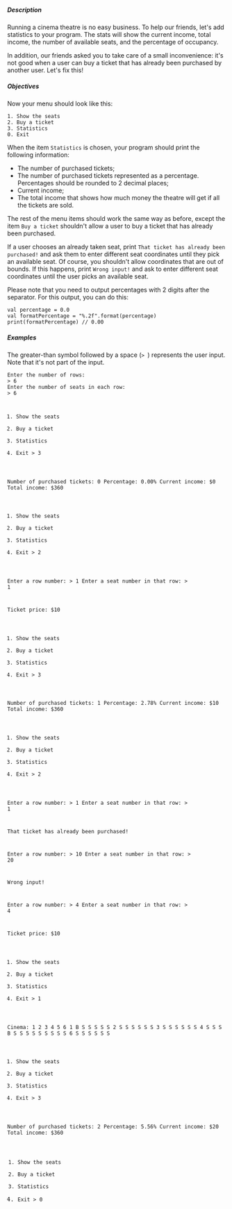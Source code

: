 <h5 id="description">Description</h5>
<p>Running a cinema theatre is no easy business. To help our friends, let's add statistics to your program. The stats will show the current income, total income, the number of available seats, and the percentage of occupancy. </p>
<p>In addition, our friends asked you to take care of a small inconvenience: it's not good when a user can buy a ticket that has already been purchased by another user. Let's fix this!</p>
<h5 id="objectives">Objectives</h5>
<p>Now your menu should look like this:</p>
<pre><code class="language-no-highlight">1. Show the seats
2. Buy a ticket
3. Statistics
0. Exit</code></pre>
<p>When the item <code class="language-kotlin">Statistics</code> is chosen, your program should print the following information:</p>
<ul>
<li>The number of purchased tickets;</li>
<li>The number of purchased tickets represented as a percentage. Percentages should be rounded to 2 decimal places;</li>
<li>Current income;</li>
<li>The total income that shows how much money the theatre will get if all the tickets are sold.</li>
</ul>
<p>The rest of the menu items should work the same way as before, except the item <code class="language-kotlin">Buy a ticket</code> shouldn't allow a user to buy a ticket that has already been purchased.</p>
<p>If a user chooses an already taken seat, print <code class="language-kotlin">That ticket has already been purchased!</code> and ask them to enter different seat coordinates until they pick an available seat. Of course, you shouldn't allow coordinates that are out of bounds. If this happens, print <code class="language-kotlin">Wrong input!</code> and ask to enter different seat coordinates until the user picks an available seat.</p>
<p>Please note that you need to output percentages with 2 digits after the separator. For this output, you can do this:</p>
<pre><code class="language-kotlin">val percentage = 0.0
val formatPercentage = "%.2f".format(percentage)
print(formatPercentage) // 0.00</code></pre>
<h5 id="examples">Examples</h5>
<p>The greater-than symbol followed by a space (<code class="language-kotlin">&gt; </code>) represents the user input. Note that it's not part of the input.</p>
<pre><code class="language-no-highlight">Enter the number of rows:
&gt; 6
Enter the number of seats in each row:
&gt; 6

1. Show the seats
2. Buy a ticket
3. Statistics
0. Exit
&gt; 3

Number of purchased tickets: 0
Percentage: 0.00%
Current income: $0
Total income: $360

1. Show the seats
2. Buy a ticket
3. Statistics
0. Exit
&gt; 2

Enter a row number:
&gt; 1
Enter a seat number in that row:
&gt; 1

Ticket price: $10

1. Show the seats
2. Buy a ticket
3. Statistics
0. Exit
&gt; 3

Number of purchased tickets: 1
Percentage: 2.78%
Current income: $10
Total income: $360

1. Show the seats
2. Buy a ticket
3. Statistics
0. Exit
&gt; 2

Enter a row number:
&gt; 1
Enter a seat number in that row:
&gt; 1

That ticket has already been purchased!

Enter a row number:
&gt; 10
Enter a seat number in that row:
&gt; 20

Wrong input!

Enter a row number:
&gt; 4
Enter a seat number in that row:
&gt; 4

Ticket price: $10

1. Show the seats
2. Buy a ticket
3. Statistics
0. Exit
&gt; 1

Cinema:
  1 2 3 4 5 6
1 B S S S S S
2 S S S S S S
3 S S S S S S
4 S S S B S S
5 S S S S S S
6 S S S S S S

1. Show the seats
2. Buy a ticket
3. Statistics
0. Exit
&gt; 3

Number of purchased tickets: 2
Percentage: 5.56%
Current income: $20
Total income: $360

1. Show the seats
2. Buy a ticket
3. Statistics
0. Exit
&gt; 0
</code></pre>

